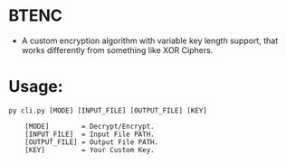 # BTENC
- A custom encryption algorithm with variable key length support, that works differently from something like XOR Ciphers.

# Usage: 
```
py cli.py [MODE] [INPUT_FILE] [OUTPUT_FILE] [KEY]

    [MODE]        = Decrypt/Encrypt.
    [INPUT_FILE]  = Input File PATH.
    [OUTPUT_FILE] = Output File PATH.
    [KEY]         = Your Custom Key.
```
